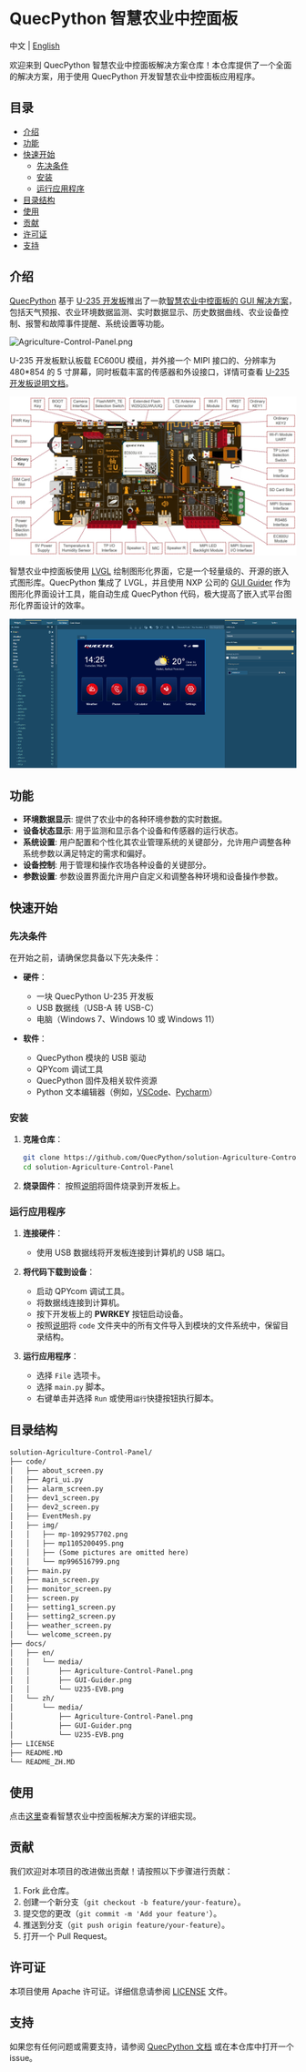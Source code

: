 # QuecPython 智慧农业中控面板

中文 | [English](README.md)

欢迎来到 QuecPython 智慧农业中控面板解决方案仓库！本仓库提供了一个全面的解决方案，用于使用 QuecPython 开发智慧农业中控面板应用程序。

## 目录

- [介绍](#介绍)
- [功能](#功能)
- [快速开始](#快速开始)
  - [先决条件](#先决条件)
  - [安装](#安装)
  - [运行应用程序](#运行应用程序)
- [目录结构](#目录结构)
- [使用](#使用)
- [贡献](#贡献)
- [许可证](#许可证)
- [支持](#支持)

## 介绍

[QuecPython](https://python.quectel.com/en) 基于 [U-235 开发板](https://images.quectel.com/python/sites/2/2023/08/Quectel_QuecPython_U-235_EVB_User_Guide_V1.0.pdf)推出了一款[智慧农业中控面板的 GUI 解决方案](https://github.com/QuecPython/solution-Agriculture-Control-Panel.git)，包括天气预报、农业环境数据监测、实时数据显示、历史数据曲线、农业设备控制、报警和故障事件提醒、系统设置等功能。

![Agriculture-Control-Panel.png](./docs/zh/media/Agriculture-Control-Panel.png)

U-235 开发板默认板载 EC600U 模组，并外接一个 MIPI 接口的、分辨率为 480*854 的 5 寸屏幕，同时板载丰富的传感器和外设接口，详情可查看 [U-235 开发板说明文档](https://images.quectel.com/python/sites/2/2023/08/Quectel_QuecPython_U-235_EVB_User_Guide_V1.0.pdf)。

<img src="./docs/en/media/U235-EVB.png" style="zoom:60%;" />

智慧农业中控面板使用 [LVGL](https://lvgl.io/) 绘制图形化界面，它是一个轻量级的、开源的嵌入式图形库。QuecPython 集成了 LVGL，并且使用 NXP 公司的 [GUI Guider](https://www.nxp.com/design/software/development-software/gui-guider:GUI-GUIDER) 作为图形化界面设计工具，能自动生成 QuecPython 代码，极大提高了嵌入式平台图形化界面设计的效率。

<img src="./docs/en/media/GUI-Guider.png" style="zoom: 67%;" />

## 功能

- **环境数据显示**: 提供了农业中的各种环境参数的实时数据。
- **设备状态显示**: 用于监测和显示各个设备和传感器的运行状态。
- **系统设置**: 用户配置和个性化其农业管理系统的关键部分，允许用户调整各种系统参数以满足特定的需求和偏好。
- **设备控制**: 用于管理和操作农场各种设备的关键部分。
- **参数设置**: 参数设置界面允许用户自定义和调整各种环境和设备操作参数。

## 快速开始

### 先决条件

在开始之前，请确保您具备以下先决条件：

- **硬件**：
  - 一块 QuecPython U-235 开发板
  - USB 数据线（USB-A 转 USB-C）
  - 电脑（Windows 7、Windows 10 或 Windows 11）

- **软件**：
  - QuecPython 模块的 USB 驱动
  - QPYcom 调试工具
  - QuecPython 固件及相关软件资源
  - Python 文本编辑器（例如，[VSCode](https://code.visualstudio.com/)、[Pycharm](https://www.jetbrains.com/pycharm/download/)）

### 安装

1. **克隆仓库**：
   ```bash
   git clone https://github.com/QuecPython/solution-Agriculture-Control-Panel.git
   cd solution-Agriculture-Control-Panel
   ```

2. **烧录固件**：
   按照[说明](https://python.quectel.com/doc/Application_guide/dev-tools/QPYcom/qpycom-dw.html#Download-Firmware)将固件烧录到开发板上。

### 运行应用程序

1. **连接硬件**：
   - 使用 USB 数据线将开发板连接到计算机的 USB 端口。

2. **将代码下载到设备**：
   - 启动 QPYcom 调试工具。
   - 将数据线连接到计算机。
   - 按下开发板上的 **PWRKEY** 按钮启动设备。
   - 按照[说明](https://python.quectel.com/doc/Application_guide/zh/dev-tools/QPYcom/qpycom-dw.html#Download-Script)将 `code` 文件夹中的所有文件导入到模块的文件系统中，保留目录结构。

3. **运行应用程序**：
   - 选择 `File` 选项卡。
   - 选择 `main.py` 脚本。
   - 右键单击并选择 `Run` 或使用`运行`快捷按钮执行脚本。

## 目录结构

```plaintext
solution-Agriculture-Control-Panel/
├── code/
│   ├── about_screen.py
│   ├── Agri_ui.py
│   ├── alarm_screen.py
│   ├── dev1_screen.py
│   ├── dev2_screen.py
│   ├── EventMesh.py
│   ├── img/
│   │   ├── mp-1092957702.png
│   │   ├── mp1105200495.png
│   │   ├── (Some pictures are omitted here)
│   │   └── mp996516799.png
│   ├── main.py
│   ├── main_screen.py
│   ├── monitor_screen.py
│   ├── screen.py
│   ├── setting1_screen.py
│   ├── setting2_screen.py
│   ├── weather_screen.py
│   └── welcome_screen.py
├── docs/
│   ├── en/
│   │   └── media/
│   │       ├── Agriculture-Control-Panel.png
│   │       ├── GUI-Guider.png
│   │       └── U235-EVB.png
│   └── zh/
│       └── media/
│           ├── Agriculture-Control-Panel.png
│           ├── GUI-Guider.png
│           └── U235-EVB.png
├── LICENSE
├── README.MD
└── README_ZH.MD
```

## 使用

点击[这里](https://python.quectel.com/doc/Application_guide/zh/solutions/Agriculture-Control-Panel/index.html)查看智慧农业中控面板解决方案的详细实现。

## 贡献

我们欢迎对本项目的改进做出贡献！请按照以下步骤进行贡献：

1. Fork 此仓库。
2. 创建一个新分支（`git checkout -b feature/your-feature`）。
3. 提交您的更改（`git commit -m 'Add your feature'`）。
4. 推送到分支（`git push origin feature/your-feature`）。
5. 打开一个 Pull Request。

## 许可证

本项目使用 Apache 许可证。详细信息请参阅 [LICENSE](LICENSE) 文件。

## 支持

如果您有任何问题或需要支持，请参阅 [QuecPython 文档](https://python.quectel.com/doc) 或在本仓库中打开一个 issue。